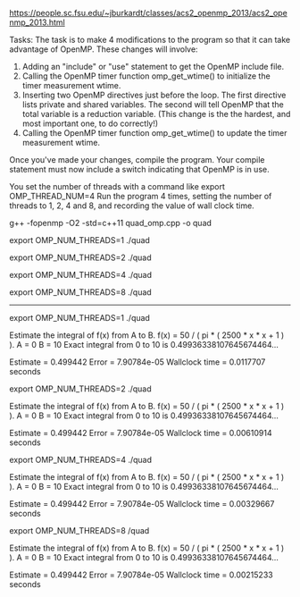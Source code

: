 https://people.sc.fsu.edu/~jburkardt/classes/acs2_openmp_2013/acs2_openmp_2013.html

Tasks:
The task is to make 4 modifications to the program so that it can take advantage of OpenMP. These changes will involve:
1. Adding an "include" or "use" statement to get the OpenMP include file.
2. Calling the OpenMP timer function omp_get_wtime() to initialize the timer measurement wtime.
3. Inserting two OpenMP directives just before the loop. The first directive lists private and shared
variables. The second will tell OpenMP that the total variable is a reduction variable. (This change
is the the hardest, and most important one, to do correctly!)
4. Calling the OpenMP timer function omp_get_wtime() to update the timer measurement wtime.

Once you've made your changes, compile the program. Your compile statement must now include a switch indicating that OpenMP is in use. 

You set the number of threads with a command like
export OMP_THREAD_NUM=4
Run the program 4 times, setting the number of threads to 1, 2, 4 and 8, and recording the value of wall clock time. 


g++ -fopenmp -O2 -std=c++11 quad_omp.cpp -o quad

export OMP_NUM_THREADS=1
./quad

export OMP_NUM_THREADS=2
./quad

export OMP_NUM_THREADS=4
./quad

export OMP_NUM_THREADS=8
./quad
************************************************************************

 export OMP_NUM_THREADS=1
./quad 

  Estimate the integral of f(x) from A to B.
  f(x) = 50 / ( pi * ( 2500 * x * x + 1 ) ).
  A = 0
  B = 10
  Exact integral from 0 to 10 is 0.49936338107645674464...

  Estimate = 0.499442
  Error    = 7.90784e-05
  Wallclock time = 0.0117707 seconds
  
  
export OMP_NUM_THREADS=2
./quad 

  Estimate the integral of f(x) from A to B.
  f(x) = 50 / ( pi * ( 2500 * x * x + 1 ) ).
  A = 0
  B = 10
  Exact integral from 0 to 10 is 0.49936338107645674464...

  Estimate = 0.499442
  Error    = 7.90784e-05
  Wallclock time = 0.00610914 seconds
  
export OMP_NUM_THREADS=4
./quad 

  Estimate the integral of f(x) from A to B.
  f(x) = 50 / ( pi * ( 2500 * x * x + 1 ) ).
  A = 0
  B = 10
  Exact integral from 0 to 10 is 0.49936338107645674464...

  Estimate = 0.499442
  Error    = 7.90784e-05
  Wallclock time = 0.00329667 seconds
  

export OMP_NUM_THREADS=8
/quad 


  Estimate the integral of f(x) from A to B.
  f(x) = 50 / ( pi * ( 2500 * x * x + 1 ) ).
  A = 0
  B = 10
  Exact integral from 0 to 10 is 0.49936338107645674464...

  Estimate = 0.499442
  Error    = 7.90784e-05
  Wallclock time = 0.00215233 seconds



